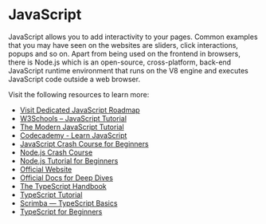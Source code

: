 # JavaScript

JavaScript allows you to add interactivity to your pages. Common examples that you may have seen on the websites are sliders, click interactions, popups and so on. Apart from being used on the frontend in browsers, there is Node.js which is an open-source, cross-platform, back-end JavaScript runtime environment that runs on the V8 engine and executes JavaScript code outside a web browser.

Visit the following resources to learn more:

- [Visit Dedicated JavaScript Roadmap](/javascript)
- [W3Schools – JavaScript Tutorial](https://www.w3schools.com/js/)
- [The Modern JavaScript Tutorial](https://javascript.info/)
- [Codecademy - Learn JavaScript](https://www.codecademy.com/learn/introduction-to-javascript)
- [JavaScript Crash Course for Beginners](https://youtu.be/hdI2bqOjy3c)
- [Node.js Crash Course](https://www.youtube.com/watch?v=fBNz5xF-Kx4)
- [Node.js Tutorial for Beginners](https://www.youtube.com/watch?v=TlB_eWDSMt4)
- [Official Website](https://www.typescriptlang.org/)
- [Official Docs for Deep Dives](https://www.typescriptlang.org/docs/)
- [The TypeScript Handbook](https://www.typescriptlang.org/docs/handbook/intro.html)
- [TypeScript Tutorial](https://www.tutorialspoint.com/typescript/index.htm)
- [Scrimba — TypeScript Basics](https://scrimba.com/learn/typescript)
- [TypeScript for Beginners](https://www.youtube.com/watch?v=BwuLxPH8IDs)
